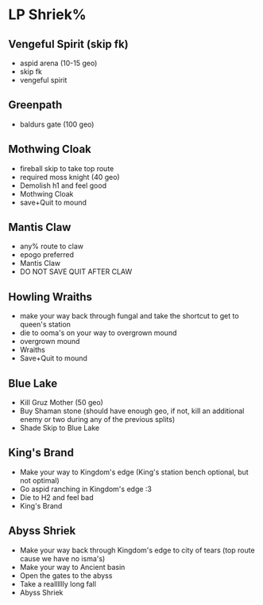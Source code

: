 # LP Shriek%

## Vengeful Spirit (skip fk)
- aspid arena (10-15 geo)
- skip fk
- vengeful spirit
## Greenpath
- baldurs gate (100 geo)
## Mothwing Cloak
- fireball skip to take top route
- required moss knight (40 geo)
- Demolish h1 and feel good
- Mothwing Cloak
- save+Quit to mound
## Mantis Claw
- any% route to claw
- epogo preferred
- Mantis Claw
- DO NOT SAVE QUIT AFTER CLAW
## Howling Wraiths
- make your way back through fungal and take the shortcut to get to queen's station
- die to ooma's on your way to overgrown mound
- overgrown mound
- Wraiths
- Save+Quit to mound
## Blue Lake
- Kill Gruz Mother (50 geo)
- Buy Shaman stone (should have enough geo, if not, kill an additional enemy or two during any of the previous splits)
- Shade Skip to Blue Lake
## King's Brand
- Make your way to Kingdom's edge (King's station bench optional, but not optimal)
- Go aspid ranching in Kingdom's edge :3
- Die to H2 and feel bad
- King's Brand
## Abyss Shriek
- Make your way back through Kingdom's edge to city of tears (top route cause we have no isma's)
- Make your way to Ancient basin
- Open the gates to the abyss
- Take a realllllly long fall
- Abyss Shriek
